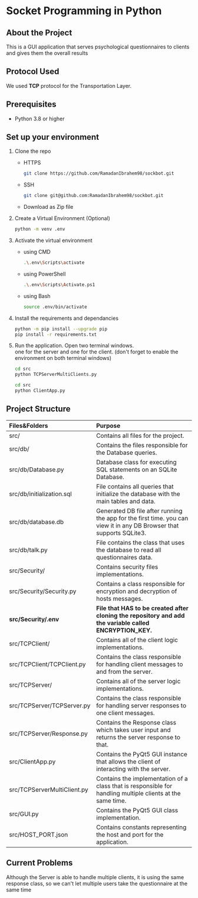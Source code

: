 # Socket Programming in Python

## About the Project

This is a GUI application that serves psychological questionnaires to clients and gives them the overall results

## Protocol Used

We used **TCP** protocol for the Transportation Layer.

## Prerequisites

- Python 3.8 or higher

## Set up your environment

1. Clone the repo
   - HTTPS
     ```sh
     git clone https://github.com/RamadanIbrahem98/sockbot.git
     ```
   - SSH
     ```sh
     git clone git@github.com:RamadanIbrahem98/sockbot.git
     ```
   - Download as Zip file
1. Create a Virtual Environment (Optional)
   ```sh
   python -m venv .env
   ```
1. Activate the virtual environment

   - using CMD
     ```sh
     .\.env\Scripts\activate
     ```
   - using PowerShell
     ```sh
     .\.env\Scripts\Activate.ps1
     ```
   - using Bash
     ```sh
     source .env/bin/activate
     ```

1. Install the requirements and dependancies

   ```sh
   python -m pip install --upgrade pip
   pip install -r requirements.txt
   ```

1. Run the application. Open two terminal windows. \
   one for the server and one for the client. (don't forget to enable the environment on both terminal windows)
   
   ```sh
   cd src
   python TCPServerMultiClients.py
   ```
   
   ```sh
   cd src
   python ClientApp.py
   ```

## Project Structure

|        Files&Folders        	|                                                        Purpose                                                       	|
|:---------------------------	|:--------------------------------------------------------------------------------------------------------------------	|
| src/                        	| Contains all files for the project.                                                                                  	|
| src/db/                     	| Contains the files responsible for the Database queries.                                                             	|
| src/db/Database.py          	| Database class for executing SQL statements on an SQLite Database.                                                   	|
| src/db/initialization.sql   	| File contains all queries that initialize the database with the main tables and data.                                	|
| src/db/database.db          	| Generated DB file after running the app for the first time. you can view it in any DB Browser that supports SQLite3. 	|
| src/db/talk.py              	| File contains the class that uses the database to read all questionnaires data.                                      	|
| src/Security/               	| Contains security files implementations.                                                                             	|
| src/Security/Security.py    	| Contains a class responsible for encryption and decryption of hosts messages.                                        	|
| **src/Security/.env**        	| **File that HAS to be created after cloning the repository and add the variable called ENCRYPTION_KEY.**             	|
| src/TCPClient/              	| Contains all of the client logic implementations.                                                                    	|
| src/TCPClient/TCPClient.py  	| Contains the class responsible for handling client messages to and from the server.                                  	|
| src/TCPServer/              	| Contains all of the server logic implementations.                                                                    	|
| src/TCPServer/TCPServer.py  	| Contains the class responsible for handling server responses to one client messages.                                 	|
| src/TCPServer/Response.py   	| Contains the Response class which takes user input and returns the server response to that.                          	|
| src/ClientApp.py            	| Contains the PyQt5 GUI instance that allows the client of interacting with the server.                               	|
| src/TCPServerMultiClient.py 	| Contains the implementation of a class that is responsible for handling multiple clients at the same time.           	|
| src/GUI.py                  	| Contains the PyQt5 GUI class implementation.                                                                         	|
| src/HOST_PORT.json          	| Contains constants representing the host and port for the application.                                               	|

## Current Problems

Although the Server is able to handle multiple clients, it is using the same response class, so we can't let multiple users take the questionnaire at the same time
